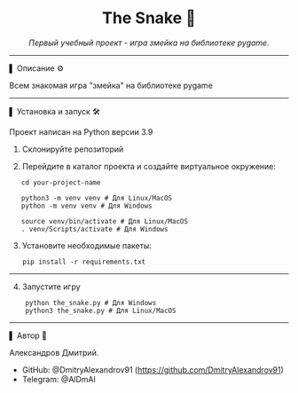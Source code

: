 <div align="center">
<h1>The Snake 🚀</h1>
<p><em>Первый учебный проект - игра змейка на библиотеке pygame.</em></p>
</div>

---

▌ Описание ⚙️

Всем знакомая игра "змейка" на библиотеке pygame

---
▌ Установка и запуск 🛠️

Проект написан на Python версии 3.9

1. Склонируйте репозиторий
   
2. Перейдите в каталог проекта и создайте виртуальное окружение:

```
   cd your-project-name

   python3 -m venv venv # Для Linux/MacOS
   python -m venv venv # Для Windows

   source venv/bin/activate # Для Linux/MacOS
   . venv/Scripts/activate # Для Windows
```
   
3. Установите необходимые пакеты:

    `pip install -r requirements.txt`

---

4. Запустите игру

```
    python the_snake.py # Для Windows
    python3 the_snake.py # Для Linux/MacOS
```


---

▌ Автор 📝

Александров Дмитрий.

- GitHub: @DmitryAlexandrov91 (https://github.com/DmitryAlexandrov91)
- Telegram: @AlDmAl

